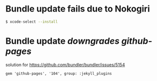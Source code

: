 # Bundle update fails due to Nokogiri

```bash
$ xcode-select --install
```

# Bundle update _downgrades github-pages_

solution for https://github.com/bundler/bundler/issues/5154

```
gem 'github-pages', '104', group: :jekyll_plugins
```
